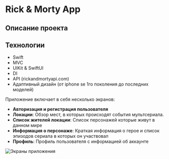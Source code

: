 # Rick & Morty App

## Описание проекта

## Технологии
- Swift
- MVC 
- UIKit & SwiftUI
- DI
- API (rickandmortyapi.com)
- Адаптивный дизайн (от iphone se 1го поколения до последних моделей)

Приложение включает в себя несколько экранов:
- **Авторизация и регистрация пользователя** 
- **Локации**: Обзор мест, в которых происходят события мультсериала.
- **Список жителей локации**: Список персонажей которые живут в данном мире 
- **Информация о персонаже**: Краткая информация о герое и список эпизодов сериала в которых он участвовал
- **Профиль**: Профиль пользователя с информацией об аккаунте

![Экраны приложения](https://raw.githubusercontent.com/Ytsyy/iosSchool_HH/3e2f4d7c940ddecaf4a0dabb5c006f72343b3e97/All%20screen.jpg)
